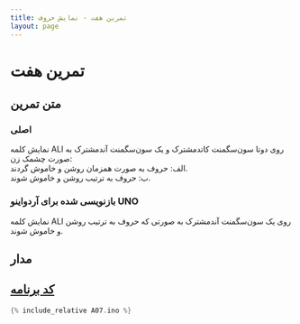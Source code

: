 ```yaml
---
title: تمرین هفت - نمایش حروف
layout: page
---
```


# تمرین هفت

## متن تمرین

### اصلی 

نمایش کلمه ALI روی دوتا سون‌سگمنت کاتدمشترک و یک سون‌سگمنت آندمشترک به صورت چشمک زن:  
  الف: حروف به صورت همزمان روشن و خاموش گردند.  
  ب: حروف به ترتیب روشن و خاموش شوند.

### بازنویسی شده برای آردواینو UNO

نمایش کلمه ALI روی یک سون‌سگمنت آندمشترک به صورتی که حروف به ترتیب روشن و خاموش شوند.

## مدار



## [کد برنامه](A07.ino)

```c
{% include_relative A07.ino %}
```